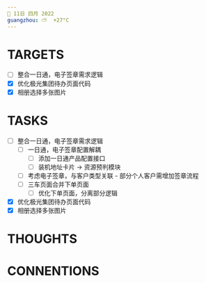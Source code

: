 ```yaml
---
📆 11日 四月 2022
guangzhou: ⛅️  +27°C
---
```


# TARGETS
- [ ] 整合一日通，电子签章需求逻辑
- [x] 优化极光集团待办页面代码
- [x] 相册选择多张图片

# TASKS
- [ ] 整合一日通，电子签章需求逻辑
	- [ ] 一日通，电子签章配置解耦
		- [ ] 添加一日通产品配置接口
		- [ ] 装机地址卡片 -> 资源预判模块
	- [ ] 考虑电子签章，与客户类型关联 - 部分个人客户需增加签章流程
	- [ ] 三车页面合并下单页面
		- [ ] 优化下单页面，分离部分逻辑
- [x]  优化极光集团待办页面代码
- [x] 相册选择多张图片

# THOUGHTS


# CONNENTIONS
